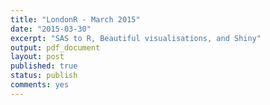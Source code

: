 ```yaml
---
title: "LondonR - March 2015"
date: "2015-03-30"
excerpt: "SAS to R, Beautiful visualisations, and Shiny"
output: pdf_document
layout: post
published: true
status: publish
comments: yes
---
```

 
